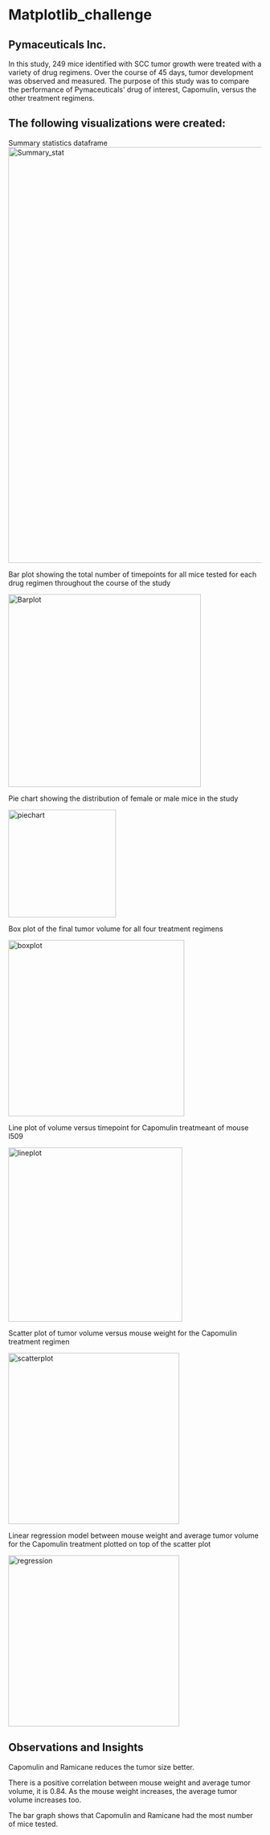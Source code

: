 # Matplotlib_challenge
## Pymaceuticals Inc.

In this study, 249 mice identified with SCC tumor growth were treated with a variety of drug regimens. Over the course of 45 days, tumor development was observed and measured. The purpose of this study was to compare the performance of Pymaceuticals' drug of interest, Capomulin, versus the other treatment regimens.

## The following visualizations were created:

Summary statistics dataframe
<img width="826" alt="Summary_stat" src="https://github.com/kaurn6538/Matplotlib_challenge/assets/98873779/8700147d-e4c1-454e-a4e5-9ebe3367672a">



Bar plot showing the total number of timepoints for all mice tested for each drug regimen throughout the course of the study

<img width="383" alt="Barplot" src="https://github.com/kaurn6538/Matplotlib_challenge/assets/98873779/e8610eed-d631-4e31-a3ba-ceddac629eeb">



Pie chart showing the distribution of female or male mice in the study

<img width="214" alt="piechart" src="https://github.com/kaurn6538/Matplotlib_challenge/assets/98873779/f59cd923-4ae2-4618-89f9-0691cfba0432">


Box plot of the final tumor volume for all four treatment regimens

<img width="350" alt="boxplot" src="https://github.com/kaurn6538/Matplotlib_challenge/assets/98873779/47c6c0cc-b216-45eb-a0af-445e11624ecd">


Line plot of volume versus timepoint for Capomulin treatmeant of mouse l509

<img width="346" alt="lineplot" src="https://github.com/kaurn6538/Matplotlib_challenge/assets/98873779/66216907-adc4-4d5e-973d-4e0c83812f9e">


Scatter plot of tumor volume versus mouse weight for the Capomulin treatment regimen

<img width="340" alt="scatterplot" src="https://github.com/kaurn6538/Matplotlib_challenge/assets/98873779/db79a104-d7b7-4fce-bc0e-6357ffcc0e50">


Linear regression model between mouse weight and average tumor volume for the Capomulin treatment plotted on top of the scatter plot


<img width="340" alt="regression" src="https://github.com/kaurn6538/Matplotlib_challenge/assets/98873779/c7162e2d-3d9f-4220-b7d9-0f97518aca70">


## Observations and Insights

Capomulin and Ramicane reduces the tumor size better.

There is a positive correlation between mouse weight and average tumor volume, it is 0.84. As the mouse weight increases, the average tumor volume increases too.

The bar graph shows that Capomulin and Ramicane had the most number of mice tested.

